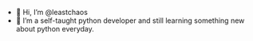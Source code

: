 - 👋 Hi, I’m @leastchaos
- 🌱 I’m a self-taught python developer and still learning something new about python everyday.

<!---
leastchaos/leastchaos is a ✨ special ✨ repository because its `README.md` (this file) appears on your GitHub profile.
You can click the Preview link to take a look at your changes.
--->
